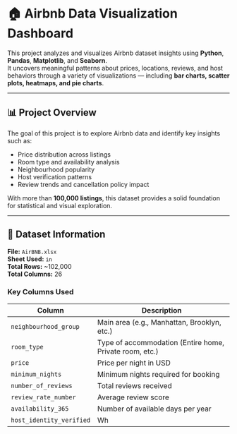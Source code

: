 # 🏠 Airbnb Data Visualization Dashboard

This project analyzes and visualizes Airbnb dataset insights using **Python**, **Pandas**, **Matplotlib**, and **Seaborn**.  
It uncovers meaningful patterns about prices, locations, reviews, and host behaviors through a variety of visualizations — including **bar charts, scatter plots, heatmaps, and pie charts**.

---

## 📊 Project Overview

The goal of this project is to explore Airbnb data and identify key insights such as:

- Price distribution across listings  
- Room type and availability analysis  
- Neighbourhood popularity  
- Host verification patterns  
- Review trends and cancellation policy impact  

With more than **100,000 listings**, this dataset provides a solid foundation for statistical and visual exploration.

---

## 📁 Dataset Information

**File:** `AirBNB.xlsx`  
**Sheet Used:** `in`  
**Total Rows:** ~102,000  
**Total Columns:** 26  

### Key Columns Used
| Column | Description |
|---------|-------------|
| `neighbourhood_group` | Main area (e.g., Manhattan, Brooklyn, etc.) |
| `room_type` | Type of accommodation (Entire home, Private room, etc.) |
| `price` | Price per night in USD |
| `minimum_nights` | Minimum nights required for booking |
| `number_of_reviews` | Total reviews received |
| `review_rate_number` | Average review score |
| `availability_365` | Number of available days per year |
| `host_identity_verified` | Wh
